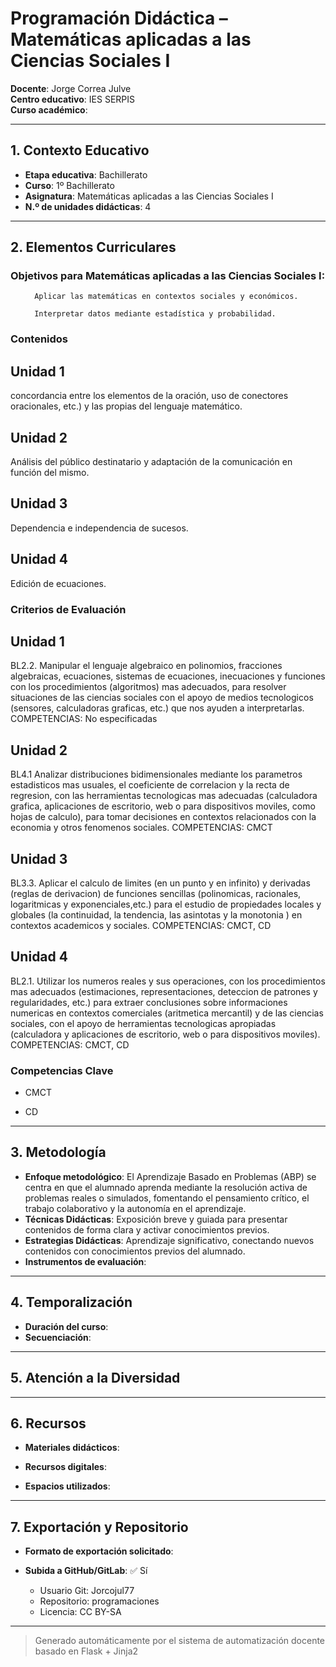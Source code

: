 # Programación Didáctica – Matemáticas aplicadas a las Ciencias Sociales I

**Docente**: Jorge Correa Julve  
**Centro educativo**: IES SERPIS  
**Curso académico**:   

---

## 1. Contexto Educativo

- **Etapa educativa**: Bachillerato
- **Curso**: 1º Bachillerato
- **Asignatura**: Matemáticas aplicadas a las Ciencias Sociales I
- **N.º de unidades didácticas**: 4

---
## 2. Elementos Curriculares

<h3>Objetivos para Matemáticas aplicadas a las Ciencias Sociales I:</h3>


  <ul>
    
      Aplicar las matemáticas en contextos sociales y económicos.
    
      Interpretar datos mediante estadística y probabilidad.
    
  </ul>


### Contenidos

## Unidad 1
concordancia entre los elementos de la oración, uso de conectores oracionales, etc.) y las propias del lenguaje matemático.

## Unidad 2
Análisis del público destinatario y adaptación de la comunicación en función del mismo.

## Unidad 3
Dependencia e independencia de sucesos.

## Unidad 4
Edición de ecuaciones.


### Criterios de Evaluación

## Unidad 1
BL2.2. Manipular el lenguaje algebraico en polinomios, fracciones algebraicas, ecuaciones, sistemas de
ecuaciones, inecuaciones y funciones con los procedimientos (algoritmos) mas adecuados, para resolver
situaciones de las ciencias sociales con el apoyo de medios tecnologicos (sensores, calculadoras
graficas, etc.) que nos ayuden a interpretarlas.
COMPETENCIAS: No especificadas

## Unidad 2
BL4.1 Analizar distribuciones bidimensionales mediante los parametros estadisticos mas usuales, el
coeficiente de correlacion y la recta de regresion, con las herramientas tecnologicas mas adecuadas
(calculadora grafica, aplicaciones de escritorio, web o para dispositivos moviles, como hojas de calculo),
para tomar decisiones en contextos relacionados con la economia y otros fenomenos sociales.
COMPETENCIAS: CMCT

## Unidad 3
BL3.3. Aplicar el calculo de limites (en un punto y en infinito) y derivadas (reglas de derivacion) de
funciones sencillas (polinomicas, racionales, logaritmicas y exponenciales,etc.) para el estudio de
propiedades locales y globales (la continuidad, la tendencia, las asintotas y la monotonia ) en contextos
academicos y sociales.
COMPETENCIAS: CMCT, CD

## Unidad 4
BL2.1. Utilizar los numeros reales y sus operaciones, con los procedimientos mas adecuados
(estimaciones, representaciones, deteccion de patrones y regularidades, etc.) para extraer conclusiones
sobre informaciones numericas en contextos comerciales (aritmetica mercantil) y de las ciencias sociales,
con el apoyo de herramientas tecnologicas apropiadas (calculadora y aplicaciones de escritorio, web o
para dispositivos moviles).
COMPETENCIAS: CMCT, CD


### Competencias Clave


- CMCT

- CD



---

## 3. Metodología

- **Enfoque metodológico**: El Aprendizaje Basado en Problemas (ABP) se centra en que el alumnado aprenda mediante la resolución activa de problemas reales o simulados, fomentando el pensamiento crítico, el trabajo colaborativo y la autonomía en el aprendizaje.
- **Técnicas Didácticas**: Exposición breve y guiada para presentar contenidos de forma clara y activar conocimientos previos.
- **Estrategias Didácticas**: Aprendizaje significativo, conectando nuevos contenidos con conocimientos previos del alumnado.
- **Instrumentos de evaluación**: 

---

## 4. Temporalización

- **Duración del curso**: 
- **Secuenciación**:  
  

---

## 5. Atención a la Diversidad



---

## 6. Recursos

- **Materiales didácticos**:  
  
- **Recursos digitales**:  
  
- **Espacios utilizados**: 

---

## 7. Exportación y Repositorio

- **Formato de exportación solicitado**: 
- **Subida a GitHub/GitLab**: ✅ Sí

  - Usuario Git: Jorcojul77
  - Repositorio: programaciones
  - Licencia: CC BY-SA


---

> Generado automáticamente por el sistema de automatización docente basado en Flask + Jinja2